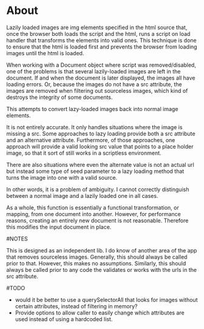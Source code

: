 
# About

Lazily loaded images are img elements specified in the html source that, once
the browser both loads the script and the html, runs a script on load handler
that transforms the elements into valid ones. This technique is done to ensure
that the html is loaded first and prevents the browser from loading images until
the html is loaded.

When working with a Document object where script was removed/disabled, one of
the problems is that several lazily-loaded images are left in the document.
If and when the document is later displayed, the images all have loading errors.
Or, because the images do not have a src attribute, the images are removed
when filtering out sourceless images, which kind of destroys the integrity of
some documents.

This attempts to convert lazy-loaded images back into normal image elements.

It is not entirely accurate. It only handles situations where the image is
missing a src. Some approaches to lazy loading provide both a src attribute and
an alternative attribute. Furthermore, of those approaches, one approach will
provide a valid looking src value that points to a place holder image, so that
it sort of still works in a scriptless environment.

There are also situations where even the alternate value is not an actual url
but instead some type of seed parameter to a lazy loading method that turns the
image into one with a valid source.

In other words, it is a problem of ambiguity. I cannot correctly distinguish
between a normal image and a lazily loaded one in all cases.

As a whole, this function is essentially a functional transformation, or
mapping, from one document into another. However, for performance reasons,
creating an entirely new document is not reasonable. Therefore this modifies
the input document in place.

#NOTES

This is designed as an independent lib. I do know of another area of the app
that removes sourceless images. Generally, this should always be called prior
to that. However, this makes no assumptions. Similarly, this should always be
called prior to any code the validates or works with the urls in the src
attribute.

#TODO

* would it be better to use a querySelectorAll that looks for images without
certain attributes, instead of filtering in memory?
* Provide options to allow caller to easily change which attributes are used
instead of using a hardcoded list.
